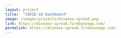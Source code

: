 ```yaml
---
layout: project
title:  "COVID-19 Dashboard"
image: /images/projects/disease-spread.png
link: https://disease-spread.firebaseapp.com/
permalink: https://disease-spread.firebaseapp.com/
---
```


